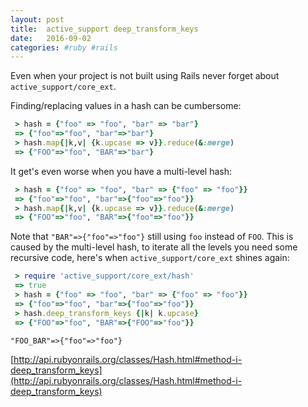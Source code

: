 ```yaml
---
layout: post
title:  active_support deep_transform_keys
date:   2016-09-02
categories: #ruby #rails
---
```


Even when your project is not built using Rails never forget about `active_support/core_ext`.

Finding/replacing values in a hash can be cumbersome:

```ruby
 > hash = {"foo" => "foo", "bar" => "bar"}
 => {"foo"=>"foo", "bar"=>"bar"}
 > hash.map{|k,v| {k.upcase => v}}.reduce(&:merge)
 => {"FOO"=>"foo", "BAR"=>"bar"}
```

It get's even worse when you have a multi-level hash:

```ruby
 > hash = {"foo" => "foo", "bar" => {"foo" => "foo"}}
 => {"foo"=>"foo", "bar"=>{"foo"=>"foo"}}
 > hash.map{|k,v| {k.upcase => v}}.reduce(&:merge)
 => {"FOO"=>"foo", "BAR"=>{"foo"=>"foo"}}
```

Note that `"BAR"=>{"foo"=>"foo"}` still using `foo` instead of `FOO`. This is caused by the multi-level hash,
to iterate all the levels you need some recursive code, here's when `active_support/core_ext` shines again:

```ruby
 > require 'active_support/core_ext/hash'
 => true
 > hash = {"foo" => "foo", "bar" => {"foo" => "foo"}}
 => {"foo"=>"foo", "bar"=>{"foo"=>"foo"}}
 > hash.deep_transform_keys {|k| k.upcase}
 => {"FOO"=>"foo", "BAR"=>{"FOO"=>"foo"}}
```

`"FOO_BAR"=>{"foo"=>"foo"}`

[http://api.rubyonrails.org/classes/Hash.html#method-i-deep_transform_keys](http://api.rubyonrails.org/classes/Hash.html#method-i-deep_transform_keys)
